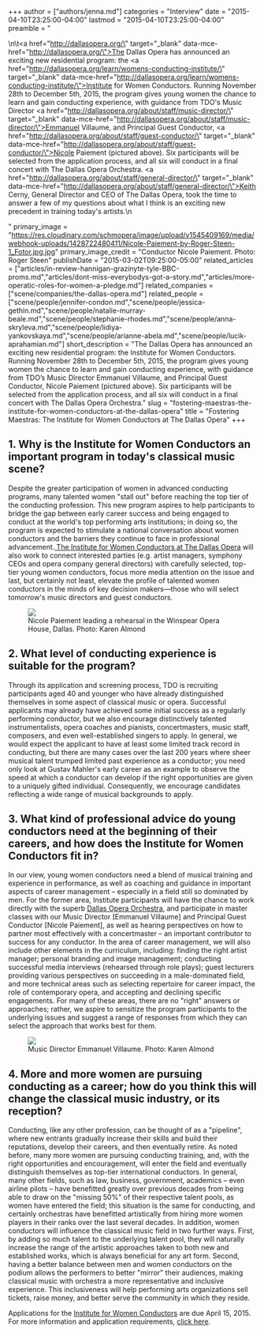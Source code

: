+++
author = ["authors/jenna.md"]
categories = "Interview"
date = "2015-04-10T23:25:00-04:00"
lastmod = "2015-04-10T23:25:00-04:00"
preamble = "<p>\n\t<a href=\"http://dallasopera.org/\" target=\"_blank\" data-mce-href=\"http://dallasopera.org/\">The Dallas Opera</a> has announced an exciting new residential program: the <a href=\"http://dallasopera.org/learn/womens-conducting-institute/\" target=\"_blank\" data-mce-href=\"http://dallasopera.org/learn/womens-conducting-institute/\">Institute for Women Conductors</a>. Running November 28th to December 5th, 2015, the program gives young women the chance to learn and gain conducting experience, with guidance from TDO's Music Director <a href=\"http://dallasopera.org/about/staff/music-director/\" target=\"_blank\" data-mce-href=\"http://dallasopera.org/about/staff/music-director/\">Emmanuel Villaume</a>, and Principal Guest Conductor, <a href=\"http://dallasopera.org/about/staff/guest-conductor/\" target=\"_blank\" data-mce-href=\"http://dallasopera.org/about/staff/guest-conductor/\">Nicole Paiement</a> (pictured above). Six participants will be selected from the application process, and all six will conduct in a final concert with The Dallas Opera Orchestra. <a href=\"http://dallasopera.org/about/staff/general-director/\" target=\"_blank\" data-mce-href=\"http://dallasopera.org/about/staff/general-director/\">Keith Cerny</a>, General Director and CEO of The Dallas Opera, took the time to answer a few of my questions about what I think is an exciting new precedent in training today's artists.\n</p>"
primary_image = "https://res.cloudinary.com/schmopera/image/upload/v1545409169/media/webhook-uploads/1428722480411/Nicole-Paiement-by-Roger-Steen-1_Fotor.jpg.jpg"
primary_image_credit = "Conductor Nicole Paiement. Photo: Roger Steen"
publishDate = "2015-03-02T09:25:00-05:00"
related_articles = ["articles/in-review-hannigan-grazinyte-tyle-BBC-proms.md","articles/dont-miss-everybodys-got-a-story.md","articles/more-operatic-roles-for-women-a-pledge.md"]
related_companies = ["scene/companies/the-dallas-opera.md"]
related_people = ["scene/people/jennifer-condon.md","scene/people/jessica-gethin.md","scene/people/natalie-murray-beale.md","scene/people/stephanie-rhodes.md","scene/people/anna-skryleva.md","scene/people/lidiya-yankovskaya.md","scene/people/arianne-abela.md","scene/people/lucik-aprahamian.md"]
short_description = "The Dallas Opera has announced an exciting new residential program: the Institute for Women Conductors. Running November 28th to December 5th, 2015, the program gives young women the chance to learn and gain conducting experience, with guidance from TDO’s Music Director Emmanuel Villaume, and Principal Guest Conductor, Nicole Paiement (pictured above). Six participants will be selected from the application process, and all six will conduct in a final concert with The Dallas Opera Orchestra."
slug = "fostering-maestras-the-institute-for-women-conductors-at-the-dallas-opera"
title = "Fostering Maestras: The Institute for Women Conductors at The Dallas Opera"
+++

<h2>1. Why is the Institute for Women Conductors an important program in today's classical music scene?</h2>
<p>
	Despite the greater participation of women in advanced conducting programs, many talented women "stall out" before reaching the top tier of the conducting profession. This new program aspires to help participants to bridge the gap between early career success and being engaged to conduct at the world's top performing arts institutions; in doing so, the program is expected to stimulate a national conversation about women conductors and the barriers they continue to face in professional advancement.<a href="http://dallasopera.org/learn/womens-conducting-institute/" target="_blank"> The Institute for Women Conductors at The Dallas Opera</a> will also work to connect interested parties (e.g. artist managers, symphony CEOs and opera company general directors) with carefully selected, top-tier young women conductors, focus more media attention on the issue and last, but certainly not least, elevate the profile of talented women conductors in the minds of key decision makers—those who will select tomorrow's music directors and guest conductors.
</p>
<figure data-type="image"><a href="https://res.cloudinary.com/schmopera/image/upload/v1545409169/media/webhook-uploads/1428722580079/Paiement2_Fotor.jpg"><img data-resize-src="http://lh3.googleusercontent.com/3fxWHjXack33A_CH1X3WmfLMn9x6AuWc6_RPQC2SuL5YuBm00z4BQuJrw8aLOPU7Nto2CGIlzswir2mCDyYWr5xVEl6p" src="http://lh3.googleusercontent.com/3fxWHjXack33A_CH1X3WmfLMn9x6AuWc6_RPQC2SuL5YuBm00z4BQuJrw8aLOPU7Nto2CGIlzswir2mCDyYWr5xVEl6p=s1200"></a><figcaption>Nicole Paiement leading a rehearsal in the Winspear Opera House, Dallas. Photo: Karen Almond</figcaption></figure>
<h2>2. What level of conducting experience is suitable for the program?</h2>
<p>
	Through its application and screening process, TDO is recruiting participants aged 40 and younger who have already distinguished themselves in some aspect of classical music or opera. Successful applicants may already have achieved some initial success as a regularly performing conductor, but we also encourage distinctively talented instrumentalists, opera coaches and pianists, concertmasters, music staff, composers, and even well-established singers to apply. In general, we would expect the applicant to have at least some limited track record in conducting, but there are many cases over the last 200 years where sheer musical talent trumped limited past experience as a conductor; you need only look at Gustav Mahler's early career as an example to observe the speed at which a conductor can develop if the right opportunities are given to a uniquely gifted individual. Consequently, we encourage candidates reflecting a wide range of musical backgrounds to apply.
</p>
<h2>3. What kind of professional advice do young conductors need at the beginning of their careers, and how does the Institute for Women Conductors fit in?</h2>
<p>
	In our view, young women conductors need a blend of musical training and experience in performance, as well as coaching and guidance in important aspects of career management – especially in a field still so dominated by men. For the former area, Institute participants will have the chance to work directly with the superb <a href="http://dallasopera.org/about/staff/orchestra/" target="_blank">Dallas Opera Orchestra</a>, and participate in master classes with our Music Director [Emmanuel Villaume] and Principal Guest Conductor [Nicole Paiement], as well as hearing perspectives on how to partner most effectively with a concertmaster – an important contributor to success for any conductor. In the area of career management, we will also include other elements in the curriculum, including: finding the right artist manager; personal branding and image management; conducting successful media interviews (rehearsed through role plays); guest lecturers providing various perspectives on succeeding in a male-dominated field, and more technical areas such as selecting repertoire for career impact, the role of contemporary opera, and accepting and declining specific engagements. For many of these areas, there are no "right" answers or approaches; rather, we aspire to sensitize the program participants to the underlying issues and suggest a range of responses from which they can select the approach that works best for them.
</p>
<figure data-type="image"><a href="https://res.cloudinary.com/schmopera/image/upload/v1545409169/media/webhook-uploads/1428722660755/KAP_7316A_Fotor.jpg"><img data-resize-src="http://lh3.googleusercontent.com/iDk27_zl8nyZicfHCiTBBWRvZXuk6V-09qdkqLjLX-KaeHJQOTzTsPtqo_G6ypoRpkpxmjL8PmscGNoi8IAvBRNXMyHk" src="http://lh3.googleusercontent.com/iDk27_zl8nyZicfHCiTBBWRvZXuk6V-09qdkqLjLX-KaeHJQOTzTsPtqo_G6ypoRpkpxmjL8PmscGNoi8IAvBRNXMyHk=s1200"></a><figcaption>Music Director Emmanuel Villaume. Photo: Karen Almond</figcaption></figure>
<h2>4. More and more women are pursuing conducting as a career; how do you think this will change the classical music industry, or its reception?</h2>
<p>
	Conducting, like any other profession, can be thought of as a "pipeline", where new entrants gradually increase their skills and build their reputations, develop their careers, and then eventually retire. As noted before, many more women are pursuing conducting training, and, with the right opportunities and encouragement, will enter the field and eventually distinguish themselves as top-tier international conductors. In general, many other fields, such as law, business, government, academics – even airline pilots – have benefitted greatly over previous decades from being able to draw on the "missing 50%" of their respective talent pools, as women have entered the field; this situation is the same for conducting, and certainly orchestras have benefitted artistically from hiring more women players in their ranks over the last several decades. In addition, women conductors will influence the classical music field in two further ways. First, by adding so much talent to the underlying talent pool, they will naturally increase the range of the artistic approaches taken to both new and established works, which is always beneficial for any art form. Second, having a better balance between men and women conductors on the podium allows the performers to better "mirror" their audiences, making classical music with orchestra a more representative and inclusive experience. This inclusiveness will help performing arts organizations sell tickets, raise money, and better serve the community in which they reside.
</p>
<p>
	Applications for the <a href="http://dallasopera.org/learn/womens-conducting-institute/" target="_blank">Institute for Women Conductors</a> are due April 15, 2015. For more information and application requirements, <a href="http://dallasopera.org/learn/womens-conducting-institute/" target="_blank">click here</a>.
</p>
